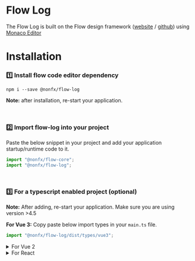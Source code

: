 # Flow Log

The Flow Log is built on the Flow design framework ([website](https://flow.ollion.com/) / [github](https://github.com/nonfx/flow-core)) using [Monaco Editor](https://microsoft.github.io/monaco-editor/)

# Installation

### 1️⃣ Install flow code editor dependency

```
npm i --save @nonfx/flow-log
```

**Note:** after installation, re-start your application.

<br>

### 2️⃣ Import flow-log into your project

Paste the below snippet in your project and add your application startup/runtime code to it.

```javascript
import "@nonfx/flow-core";
import "@nonfx/flow-log";
```

<br>

### 3️⃣ For a typescript enabled project (optional)

**Note:** After adding, re-start your application. Make sure you are using version >4.5

**For Vue 3:**
Copy paste below import types in your `main.ts` file.

```Javascript
import "@nonfx/flow-log/dist/types/vue3";
```

<details>
<summary>For Vue 2</summary>

Copy paste below import types in your `main.ts` file.

```Javascript
import "@nonfx/flow-log/dist/types/vue2";
```

</details>

<details>
<summary>For React</summary>

**React**: Include react type in `tsconfig.json` file like below.

```json
"include": ["src", "./node_modules/@nonfx/flow-log/dist/types/react.ts"]
```

</details>
<br>
